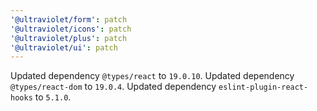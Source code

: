 ```yaml
---
'@ultraviolet/form': patch
'@ultraviolet/icons': patch
'@ultraviolet/plus': patch
'@ultraviolet/ui': patch
---
```


Updated dependency `@types/react` to `19.0.10`.
Updated dependency `@types/react-dom` to `19.0.4`.
Updated dependency `eslint-plugin-react-hooks` to `5.1.0`.

